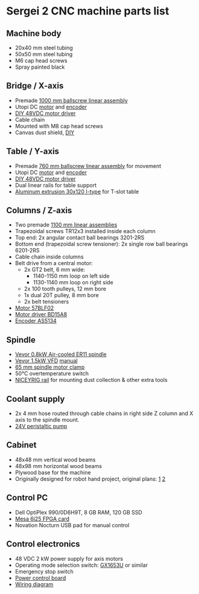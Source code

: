 Sergei 2 CNC machine parts list
===============================

Machine body
------------

* 20x40 mm steel tubing
* 50x50 mm steel tubing
* M6 cap head screws
* Spray painted black

Bridge / X-axis
---------------

* Premade [1000 mm ballscrew linear assembly](mechanical/plans_solvespace/linear_assembly_1000mm.txt)
* Utopi DC [motor](notes/Motor_UGRMEM-04MMA31.txt) and [encoder](notes/Encoder_UTOPI_O25SD.txt)
* [DIY 48VDC motor driver](electronics/motor_driver/)
* Cable chain
* Mounted with M8 cap head screws
* Canvas dust shield, [DIY](http://essentialscrap.com/cnc2/dust_shields/)

Table / Y-axis
--------------

* Premade [760 mm ballscrew linear assembly](mechanical/plans_solvespace/linear_assembly_700mm.txt) for movement
* Utopi DC [motor](notes/Motor_UGRMEM-04MMA31.txt) and [encoder](notes/Encoder_UTOPI_O25SD.txt)
* [DIY 48VDC motor driver](electronics/motor_driver/)
* Dual linear rails for table support
* [Aluminum extrusion 30x120 I-type](https://www.dold-mechatronik.de/Aluminum-profile-30x120L-I-type-groove-6) for T-slot table

Columns / Z-axis
----------------

* Two premade [1100 mm linear assemblies](mechanical/plans_solvespace/linear_assembly_1100mm.txt)
* Trapezoidal screws TR12x3 installed inside each column
* Top end: 2x angular contact ball bearings 3201-2RS
* Bottom end (trapezoidal screw tensioner): 2x single row ball bearings 6201-2RS
* Cable chain inside columns
* Belt drive from a central motor:
  * 2x GT2 belt, 6 mm wide:
    * 1140-1150 mm loop on left side
    * 1130-1140 mm loop on right side
  * 2x 100 tooth pulleys, 12 mm bore
  * 1x dual 20T pulley, 8 mm bore
  * 2x belt tensioners
* [Motor 57BLF02](datasheets/Motor_57BLF02.jpg)
* [Motor driver BD15A8](datasheets/bd15a8.pdf)
* [Encoder AS5134](electronics/motor_encoder)

Spindle
-------

* [Vevor 0.8kW Air-cooled ER11 spindle](https://eur.vevor.com/spindle-motor-c_10130/vevor-0-8kw-er11-air-cooled-spindle-motor-24000rpm-for-milling-engraving-machine-p_010636027589?utm_source=email_sys&utm_medium=mail&utm_campaign={en}_{EU}_{orderDelivery}_{2022-04-25%2017:21:27})
* [Vevor 1.5kW VFD](https://eur.vevor.com/variable-frequency-drives-c_10745/vevor-2hp-1-5kw-vfd-variable-frequency-drive-220v-inverter-soundl-solutions-p_010276894883?utm_source=email_sys&utm_medium=mail&utm_campaign={en}_{EU}_{orderDelivery}_{2022-04-24%2019:21:47}) [manual](datasheets/Vevor_A2_8015_VFD_Manual_v1.8.pdf)
* [65 mm spindle motor clamp](https://www.ebay.com/itm/293600909919)
* 50°C overtemperature switch
* [NICEYRIG rail](https://www.ebay.com/itm/293185219621) for mounting dust collection & other extra tools

Coolant supply
--------------

* 2x 4 mm hose routed through cable chains in right side Z column and X axis to the spindle mount.
* [24V peristaltic pump](https://www.ebay.com/itm/274481580980)

Cabinet
-------

* 48x48 mm vertical wood beams
* 48x98 mm horizontal wood beams
* Plywood base for the machine
* Originally designed for robot hand project, original plans: [1](notes/cabinet1.jpg) [2](notes/cabinet2.jpg)

Control PC
----------

* Dell OptiPlex 990/0D6H9T, 8 GB RAM, 120 GB SSD
* [Mesa 6i25 FPGA card](http://store.mesanet.com/index.php?route=product/product&product_id=58)
* Novation Nocturn USB pad for manual control

Control electronics
-------------------
* 48 VDC 2 kW power supply for axis motors
* Operating mode selection switch: [GX1653U](https://www.tme.eu/en/details/gx1653u/cam-switches/lovato-electric/) or similar
* Emergency stop switch
* [Power control board](electronics/power_control_pcb/images/power_control_pcb.pdf)
* [Wiring diagram](electronics/wiring/images/sergei2-wiring.pdf)

